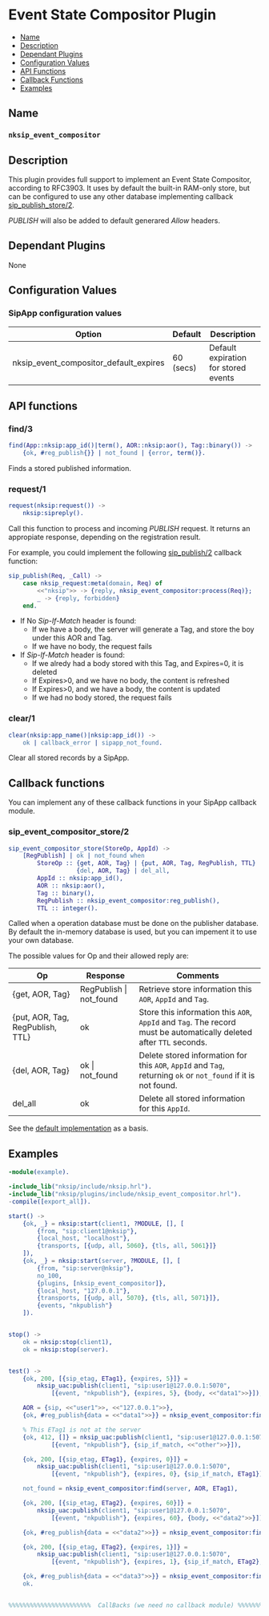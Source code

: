 # Event State Compositor Plugin 

* [Name](#name)
* [Description](#description)
* [Dependant Plugins](#dependant-plugins)
* [Configuration Values](#configuration-values)
* [API Functions](#api-functions)
* [Callback Functions](#callback-functions)
* [Examples](#examples)

## Name
### `nksip_event_compositor`

## Description

This plugin provides full support to implement an Event State Compositor, according to RFC3903. It uses by default the built-in RAM-only store, but can be configured to use any other database implementing callback [sip_publish_store/2](#sip_event_compositor_store2).

_PUBLISH_ will also be added to default generared _Allow_ headers.

## Dependant Plugins

None


## Configuration Values

### SipApp configuration values

Option|Default|Description
---|---|---
nksip_event_compositor_default_expires|60 (secs)|Default expiration for stored events

## API functions

### find/3

```erlang
find(App::nksip:app_id()|term(), AOR::nksip:aor(), Tag::binary()) ->
    {ok, #reg_publish{}} | not_found | {error, term()}.
```

Finds a stored published information.


### request/1
```erlang
request(nksip:request()) ->
    nksip:sipreply().
```

Call this function to process and incoming _PUBLISH_ request. It returns an appropiate response, depending on the registration result.

For example, you could implement the following [sip_publish/2](../reference/callback_functions.md#sip_publish2) callback function:

```erlang
sip_publish(Req, _Call) ->
	case nksip_request:meta(domain, Req) of
		<<"nksip">> -> {reply, nksip_event_compositor:process(Req)};
		_ -> {reply, forbidden}
	end.
```

* If No _Sip-If-Match_ header is found:
  * If we have a body, the server will generate a Tag, and store the boy under this AOR and Tag.
  * If we have no body, the request fails
* If _Sip-If-Match_ header is found:
  * If we alredy had a body stored with this Tag, and Expires=0, it is deleted
  * If Expires>0, and we have no body, the content is refreshed
  * If Expires>0, and we have a body, the content is updated
  * If we had no body stored, the request fails


### clear/1

```erlang
clear(nksip:app_name()|nksip:app_id()) -> 
    ok | callback_error | sipapp_not_found.
```

Clear all stored records by a SipApp.




## Callback functions

You can implement any of these callback functions in your SipApp callback module.

### sip_event_compositor_store/2

```erlang
sip_event_compositor_store(StoreOp, AppId) ->
    [RegPublish] | ok | not_found when
        StoreOp :: {get, AOR, Tag} | {put, AOR, Tag, RegPublish, TTL} | 
                   {del, AOR, Tag} | del_all,
        AppId :: nksip:app_id(),
        AOR :: nksip:aor(),
        Tag :: binary(),
        RegPublish :: nksip_event_compositor:reg_publish(),
        TTL :: integer().
```

Called when a operation database must be done on the publisher database. By default the in-memory database is used, but you can impement it to use your own database.

The possible values for Op and their allowed reply are:

Op|Response|Comments
---|---|---
{get, AOR, Tag}|RegPublish &#124; not_found|Retrieve store information this `AOR`, `AppId` and `Tag`.
{put, AOR, Tag, RegPublish, TTL}|ok|Store this information this `AOR`, `AppId` and `Tag`. The record must be automatically deleted after `TTL` seconds.
{del, AOR, Tag}|ok &#124; not_found|Delete stored information for this `AOR`, `AppId` and `Tag`, returning `ok` or `not_found` if it is not found.
del_all|ok|Delete all stored information for this `AppId`.

See the [default implementation](../../plugins/src/nksip_event_compositor_sipapp.erl) as a basis. 


## Examples

```erlang
-module(example).

-include_lib("nksip/include/nksip.hrl").
-include_lib("nksip/plugins/include/nksip_event_compositor.hrl").
-compile([export_all]).

start() ->
    {ok, _} = nksip:start(client1, ?MODULE, [], [
        {from, "sip:client1@nksip"},
        {local_host, "localhost"},
        {transports, [{udp, all, 5060}, {tls, all, 5061}]}
    ]),
    {ok, _} = nksip:start(server, ?MODULE, [], [
        {from, "sip:server@nksip"},
        no_100,
        {plugins, [nksip_event_compositor]},
        {local_host, "127.0.0.1"},
        {transports, [{udp, all, 5070}, {tls, all, 5071}]},
        {events, "nkpublish"}
    ]).


stop() ->
    ok = nksip:stop(client1),
    ok = nksip:stop(server).


test() ->
    {ok, 200, [{sip_etag, ETag1}, {expires, 5}]} = 
        nksip_uac:publish(client1, "sip:user1@127.0.0.1:5070", 
            [{event, "nkpublish"}, {expires, 5}, {body, <<"data1">>}]),

    AOR = {sip, <<"user1">>, <<"127.0.0.1">>},
    {ok, #reg_publish{data = <<"data1">>}} = nksip_event_compositor:find(server, AOR, ETag1),

    % This ETag1 is not at the server
    {ok, 412, []} = nksip_uac:publish(client1, "sip:user1@127.0.0.1:5070", 
            [{event, "nkpublish"}, {sip_if_match, <<"other">>}]),

    {ok, 200, [{sip_etag, ETag1}, {expires, 0}]} = 
        nksip_uac:publish(client1, "sip:user1@127.0.0.1:5070", 
            [{event, "nkpublish"}, {expires, 0}, {sip_if_match, ETag1}]),

    not_found = nksip_event_compositor:find(server, AOR, ETag1),

    {ok, 200, [{sip_etag, ETag2}, {expires, 60}]} = 
        nksip_uac:publish(client1, "sip:user1@127.0.0.1:5070", 
            [{event, "nkpublish"}, {expires, 60}, {body, <<"data2">>}]),

    {ok, #reg_publish{data = <<"data2">>}} = nksip_event_compositor:find(server, AOR, ETag2),

    {ok, 200, [{sip_etag, ETag2}, {expires, 1}]} = 
        nksip_uac:publish(client1, "sip:user1@127.0.0.1:5070", 
            [{event, "nkpublish"}, {expires, 1}, {sip_if_match, ETag2}, {body, <<"data3">>}]),

    {ok, #reg_publish{data = <<"data3">>}} = nksip_event_compositor:find(server, AOR, ETag2),
    ok.


%%%%%%%%%%%%%%%%%%%%%%%  CallBacks (we need no callback module) %%%%%%%%%%%%%%%%%%%%%
```


